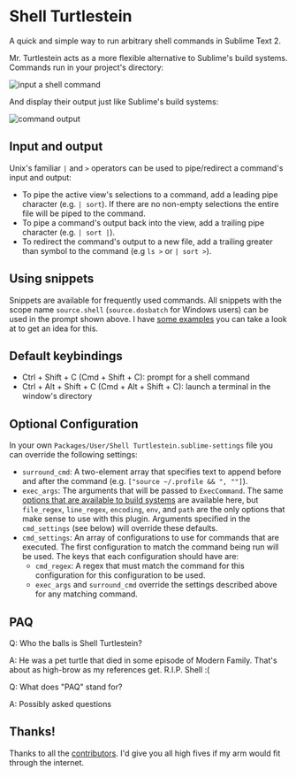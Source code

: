 Shell Turtlestein
=================

A quick and simple way to run arbitrary shell commands in Sublime Text 2.

Mr. Turtlestein acts as a more flexible alternative to Sublime's build systems.
Commands run in your project's directory:

![input a shell command](https://img.skitch.com/20120207-m5g6dkrbhj2ed9pt9wn42rg7yc.jpg)

And display their output just like Sublime's build systems:

![command output](https://img.skitch.com/20120207-e4wwrfr7s8tyds7rptfesxi65p.jpg)


Input and output
------------------------
Unix's familiar `|` and `>` operators can be used to pipe/redirect a command's
input and output:

  * To pipe the active view's selections to a command, add a leading pipe
    character (e.g. `| sort`).  If there are no non-empty selections the entire
    file will be piped to the command.
  * To pipe a command's output back into the view, add a trailing pipe
    character (e.g. `| sort |`).
  * To redirect the command's output to a new file, add a trailing greater than
    symbol to the command (e.g `ls >` or `| sort >`).


Using snippets
--------------
Snippets are available for frequently used commands.  All snippets with the
scope name `source.shell` (`source.dosbatch` for Windows users) can be used in
the prompt shown above.  I have
[some examples](https://github.com/misfo/Sublime-Packages/tree/master/User/Snippets/Shell)
you can take a look at to get an idea for this.


Default keybindings
-------------------
* Ctrl + Shift + C (Cmd + Shift + C): prompt for a shell command
* Ctrl + Alt + Shift + C (Cmd + Alt + Shift + C): launch a terminal in the
  window's directory


Optional Configuration
----------------------
In your own `Packages/User/Shell Turtlestein.sublime-settings` file you can
override the following settings:

  * `surround_cmd`: A two-element array that specifies text to append before and
    after the command (e.g. `["source ~/.profile && ", ""]`).
  * `exec_args`: The arguments that will be passed to `ExecCommand`.
    The same
    [options that are available to build systems](http://sublimetext.info/docs/en/reference/build_systems.html)
    are available here, but `file_regex`, `line_regex`, `encoding`, `env`, and
    `path` are the only options that make sense to use with this plugin.
    Arguments specified in the `cmd_settings` (see below) will override these
    defaults.
  * `cmd_settings`: An array of configurations to use for commands that are
  	executed.  The first configuration to match the command being run will be
  	used.  The keys that each configuration should have are:
  	* `cmd_regex`: A regex that must match the command for this configuration
  	  for this configuration to be used.
  	* `exec_args` and `surround_cmd` override the settings described above for
      any matching command.


PAQ
---
Q: Who the balls is Shell Turtlestein?

A: He was a pet turtle that died in some episode of Modern Family.  That's about
   as high-brow as my references get.  R.I.P. Shell :(

Q: What does "PAQ" stand for?

A: Possibly asked questions


Thanks!
-------
Thanks to all the
[contributors](https://github.com/misfo/Shell-Turtlestein/graphs/contributors).
I'd give you all high fives if my arm would fit through the internet.
